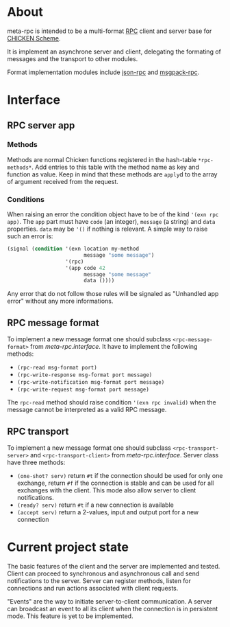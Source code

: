 # About

meta-rpc is intended to be a multi-format [RPC](https://en.wikipedia.org/wiki/Remote_procedure_call)
client and server base for [CHICKEN Scheme](https://call-cc.org).

It is implement an asynchrone server and client, delegating the formating of messages and the transport
to other modules.

Format implementation modules include [json-rpc](https://github.com/lattay/chicken-json-rpc) and
[msgpack-rpc](https://github.com/lattay/chicken-msgpack-rpc).

# Interface

## RPC server app

### Methods

Methods are normal Chicken functions registered in the hash-table
`*rpc-methods*`.
Add entries to this table with the method name as key and function as
value.
Keep in mind that these methods are `apply`d to the array of argument
received from the request.

### Conditions

When raising an error the condition object have to be of the kind `'(exn rpc app)`.
The `app` part must have `code` (an integer), `message` (a string) and `data` properties.
`data` may be `'()` if nothing is relevant.
A simple way to raise such an error is:
```scheme
(signal (condition '(exn location my-method
                         message "some message")
                   '(rpc)
                   '(app code 42
                         message "some message"
                         data ())))
```

Any error that do not follow those rules will be signaled as "Unhandled app error"
without any more informations.

## RPC message format

To implement a new message format one should subclass `<rpc-message-format>` from 
*meta-rpc.interface*.
It have to implement the following methods:
- `(rpc-read msg-format port)`
- `(rpc-write-response msg-format port message)`
- `(rpc-write-notification msg-format port message)`
- `(rpc-write-request msg-format port message)`

The `rpc-read` method should raise condition `'(exn rpc invalid)` when
the message cannot be interpreted as a valid RPC message.

## RPC transport

To implement a new message format one should subclass `<rpc-transport-server>`
and `<rpc-transport-client>` from *meta-rpc.interface*.
Server class have three methods:
- `(one-shot? serv)` return `#t` if the connection should be used
  for only one exchange, return `#f` if the connection is stable and
  can be used for all exchanges with the client. This mode also allow 
  server to client notifications.
- `(ready? serv)` return `#t` if a new connection is available
- `(accept serv)` return a 2-values, input and output port for
  a new connection

# Current project state

The basic features of the client and the server are implemented and tested.
Client can proceed to synchronous and asynchronous call and send notifications to the server.
Server can register methods, listen for connections and run actions associated with client requests.

"Events" are the way to initiate server-to-client communication. A server can broadcast an event to all
its client when the connection is in persistent mode. This feature is yet to be implemented.
